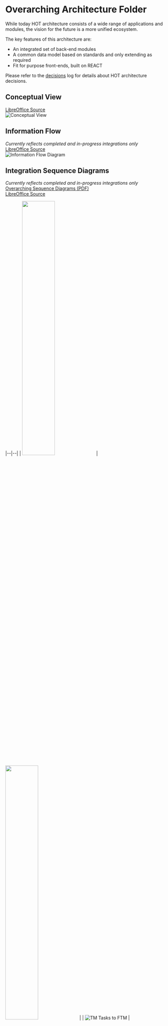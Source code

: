 # Overarching Architecture Folder
While today HOT architecture consists of a wide range of applications and modules, the vision for the future is a more unified ecosystem. 

The key features of this architecture are:
* An integrated set of back-end modules
* A common data model based on standards and only extending as required
* Fit for purpose front-ends, built on REACT

Please refer to the [decisions](/decisions) log for details about HOT architecture decisions.

## Conceptual View
[LibreOffice Source](Overarching%20Diagrams%20-%20Conceptual.odg)<br/>
![Conceptual View](Overarching%20Diagrams%20-%20Conceptual.png)

## Information Flow
*Currently reflects completed and in-progress integrations only*<br/>
[LibreOffice Source](Overarching%20Diagrams%20-%20Info%20Flow.odg)<br/>
![Information Flow Diagram](Overarching%20Diagrams%20-%20Info%20Flow.png)

## Integration Sequence Diagrams
*Currently reflects completed and in-progress integrations only*<br/>
[Overarching Sequence Diagrams (PDF)](Overarching%20Sequence%20Diagrams.pdf)<br/>
[LibreOffice Source](Overarching%20Sequence%20Diagrams.odg)

|--|--|
| <img src="Overarching%20OSD%20-%20TM%20Tasks%20to%20FTM.png" width="45%"/> | <img src="Overarching%20OSD%20-%20TM%20Tasks%20to%20FTM.png" width="45%"/> |
| ![TM Tasks to FTM](Overarching%20OSD%20-%20TM%20Tasks%20to%20FTM.png) | ![FTM Task Status to TM](Overarching%20OSD%20-%20FTM%20Task%20Status%20to%20TM.png) |
| ![TM Tasks to FTM](Overarching%20OSD%20-%20TM%20Tasks%20to%20FTM.png) | ![FTM Task Status to TM](Overarching%20OSD%20-%20FTM%20Task%20Status%20to%20TM.png) |

## Conceptual Data Model
[LibreOffice Source](Overarching%20Data%20Model.odg)<br/>
![Conceptual Data Model](Overarching%20Data%20Model.png)

<img src="Overarching%20OSD%20-%20TM%20Tasks%20to%20FTM.png" width="45%"/>

